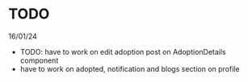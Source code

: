 # TODO
16/01/24

- TODO: have to work on edit adoption post on AdoptionDetails component
- have to work on adopted, notification and blogs section on profile


